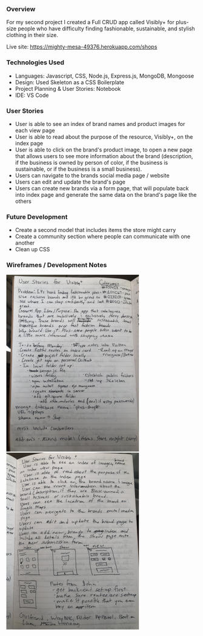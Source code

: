 ### Overview

For my second project I created a Full CRUD app called Visibly+ for plus-size people who have difficulty finding fashionable, sustainable, and stylish clothing in their size. 

Live site: https://mighty-mesa-49376.herokuapp.com/shops

### Technologies Used

- Languages: Javascript, CSS, Node.js, Express.js, MongoDB, Mongoose
- Design: Used Skeleton as a CSS Boilerplate
- Project Planning & User Stories: Notebook
- IDE: VS Code

### User Stories

- User is able to see an index of brand names and product images for each view page
- User is able to read about the purpose of the resource, Visibly+, on the index page
- User is able to click on the brand's product image, to open a new page that allows users to see more information about the brand (description, if the business is owned by person of color, if the business is sustainable, or if the business is a small business).
- Users can navigate to the brands social media page / website
- Users can edit and update the brand's page
- Users can create new brands via a form page, that will populate back into index page and generate the same data on the brand's page like the others

### Future Development
- Create a second model that includes items the store might carry 
- Create a community section where people can communicate with one another
- Clean up CSS

### Wireframes / Development Notes
<p>
<img src ='public/img/JSM_WireFrame1.jpg' alt ='hand-written notes' width = '350'>
<img src ='public/img/JSM_WireFrame2.jpg' alt = 'hand-written notes and wireframes' width ='350'>
</p>